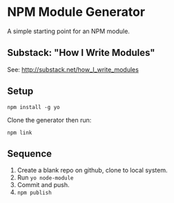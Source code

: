# NPM Module Generator

A simple starting point for an NPM module.

## Substack: "How I Write Modules"

See: http://substack.net/how_I_write_modules


## Setup

    npm install -g yo

Clone the generator then run:

    npm link

## Sequence

1. Create a blank repo on github, clone to local system.
2. Run `yo node-module`
4. Commit and push.
5. `npm publish`
